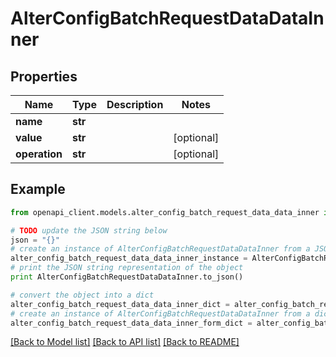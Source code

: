# AlterConfigBatchRequestDataDataInner


## Properties
Name | Type | Description | Notes
------------ | ------------- | ------------- | -------------
**name** | **str** |  | 
**value** | **str** |  | [optional] 
**operation** | **str** |  | [optional] 

## Example

```python
from openapi_client.models.alter_config_batch_request_data_data_inner import AlterConfigBatchRequestDataDataInner

# TODO update the JSON string below
json = "{}"
# create an instance of AlterConfigBatchRequestDataDataInner from a JSON string
alter_config_batch_request_data_data_inner_instance = AlterConfigBatchRequestDataDataInner.from_json(json)
# print the JSON string representation of the object
print AlterConfigBatchRequestDataDataInner.to_json()

# convert the object into a dict
alter_config_batch_request_data_data_inner_dict = alter_config_batch_request_data_data_inner_instance.to_dict()
# create an instance of AlterConfigBatchRequestDataDataInner from a dict
alter_config_batch_request_data_data_inner_form_dict = alter_config_batch_request_data_data_inner.from_dict(alter_config_batch_request_data_data_inner_dict)
```
[[Back to Model list]](../ccloud/README.md#documentation-for-models) [[Back to API list]](../ccloud/README.md#documentation-for-api-endpoints) [[Back to README]](../ccloud/README.md)


